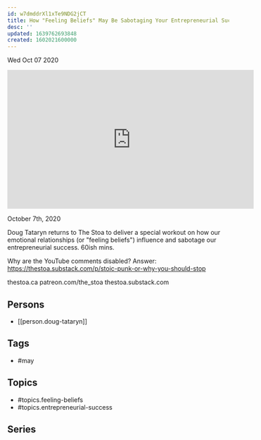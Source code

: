```yaml
---
id: w7dmddrXl1xTe9NDG2jCT
title: How "Feeling Beliefs" May Be Sabotaging Your Entrepreneurial Success
desc: ''
updated: 1639762693848
created: 1602021600000
---
```





Wed Oct 07 2020

<iframe width="560" height="315" src="https://www.youtube.com/embed/URleTH9VhgI" title="How "Feeling Beliefs" May Be Sabotaging Your Entrepreneurial Success w/ Doug Tataryn" frameborder="0" allow="accelerometer; autoplay; clipboard-write; encrypted-media; gyroscope; picture-in-picture" allowfullscreen ></iframe>

October 7th, 2020

Doug Tataryn returns to The Stoa to deliver a special workout on how our emotional relationships (or "feeling beliefs") influence and sabotage our entrepreneurial success. 60ish mins.

Why are the YouTube comments disabled? Answer: https://thestoa.substack.com/p/stoic-punk-or-why-you-should-stop

thestoa.ca
patreon.com/the_stoa
thestoa.substack.com

## Persons

- [[person.doug-tataryn]]

## Tags

- #may

## Topics

- #topics.feeling-beliefs
- #topics.entrepreneurial-success

## Series



